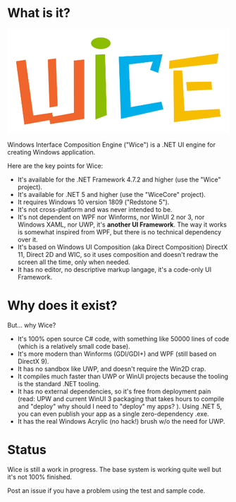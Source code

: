 # What is it?

![Wice](Assets/wice_color.svg)

Windows Interface Composition Engine ("Wice") is a .NET UI engine for creating Windows application.

Here are the key points for Wice:

* It's available for the .NET Framework 4.7.2 and higher (use the "Wice" project).
* It's available for .NET 5 and higher (use the "WiceCore" project).
* It requires Windows 10 version 1809 ("Redstone 5").
* It's not cross-platform and was never intended to be.
* It's not dependent on WPF nor Winforms, nor WinUI 2 nor 3, nor Windows XAML, nor UWP, it's **another UI Framework**. The way it works is somewhat inspired from WPF, but there is no technical dependency over it.
* It's based on Windows UI Composition (aka Direct Composition) DirectX 11, Direct 2D and WIC, so it uses composition and doesn't redraw the screen all the time, only when needed.
* It has no editor, no descriptive markup langage, it's a code-only UI Framework.

# Why does it exist?
But... why Wice?

* It's 100% open source C# code, with something like 50000 lines of code (which is a relatively small code base).
* It's more modern than Winforms (GDI/GDI+) and WPF (still based on DirectX 9).
* It has no sandbox like UWP, and doesn't require the Win2D crap.
* It compiles much faster than UWP or WinUI projects because the tooling is the standard .NET tooling.
* It has no external dependencies, so it's free from deployment pain (read: UPW and current WinUI 3 packaging that takes hours to compile and "deploy" <rant> why should I need to "deploy" my apps? </rant>). Using .NET 5, you can even publish your app as a single zero-dependency .exe.
* It has the real Windows Acrylic (no hack!) brush w/o the need for UWP.

# Status
Wice is still a work in progress. The base system is working quite well but it's not 100% finished.

Post an issue if you have a problem using the test and sample code.
